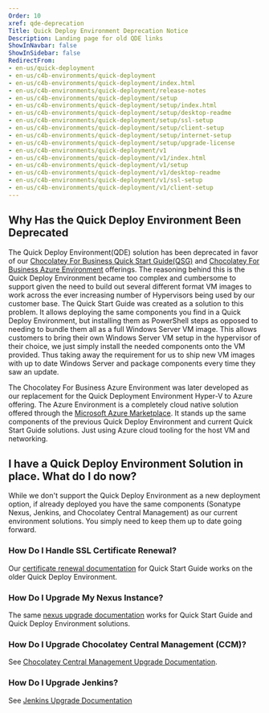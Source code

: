 ```yaml
---
Order: 10
xref: qde-deprecation
Title: Quick Deploy Environment Deprecation Notice
Description: Landing page for old QDE links
ShowInNavbar: false
ShowInSidebar: false
RedirectFrom:
- en-us/quick-deployment
- en-us/c4b-environments/quick-deployment
- en-us/c4b-environments/quick-deployment/index.html
- en-us/c4b-environments/quick-deployment/release-notes
- en-us/c4b-environments/quick-deployment/setup
- en-us/c4b-environments/quick-deployment/setup/index.html
- en-us/c4b-environments/quick-deployment/setup/desktop-readme
- en-us/c4b-environments/quick-deployment/setup/ssl-setup
- en-us/c4b-environments/quick-deployment/setup/client-setup
- en-us/c4b-environments/quick-deployment/setup/internet-setup
- en-us/c4b-environments/quick-deployment/setup/upgrade-license
- en-us/c4b-environments/quick-deployment/v1
- en-us/c4b-environments/quick-deployment/v1/index.html
- en-us/c4b-environments/quick-deployment/v1/setup
- en-us/c4b-environments/quick-deployment/v1/desktop-readme
- en-us/c4b-environments/quick-deployment/v1/ssl-setup
- en-us/c4b-environments/quick-deployment/v1/client-setup
---
```


## Why Has the Quick Deploy Environment Been Deprecated

The Quick Deploy Environment(QDE) solution has been deprecated in favor of our [Chocolatey For Business Quick Start Guide(QSG)](xref:c4b-quick-start-guide) and [Chocolatey For Business Azure Environment](xref:c4b-azure) offerings. The reasoning behind this is the Quick Deploy Environment became too complex and cumbersome to support given the need to build out several different format VM images to work across the ever increasing number of Hypervisors being used by our customer base. The Quick Start Guide was created as a solution to this problem. It allows deploying the same components you find in a Quick Deploy Environment, but installing them as PowerShell steps as opposed to needing to bundle them all as a full Windows Server VM image. This allows customers to bring their own Windows Server VM setup in the hypervisor of their choice, we just simply install the needed components onto the VM provided. Thus taking away the requirement for us to ship new VM images with up to date Windows Server and package components every time they saw an update.

The Chocolatey For Business Azure Environment was later developed as our replacement for the Quick Deployment Environment Hyper-V to Azure offering. The Azure Environment is a completely cloud native solution offered through the [Microsoft Azure Marketplace](https://azuremarketplace.microsoft.com/en-us/marketplace/apps/chocolateysoftwareinc1605695330527.c4b_azure_qde). It stands up the same components of the previous Quick Deploy Environment and current Quick Start Guide solutions. Just using Azure cloud tooling for the host VM and networking.

## I have a Quick Deploy Environment Solution in place. What do I do now?

While we don't support the Quick Deploy Environment as a new deployment option, if already deployed you have the same components (Sonatype Nexus, Jenkins, and Chocolatey Central Management) as our current environment solutions. You simply need to keep them up to date going forward.

### How Do I Handle SSL Certificate Renewal?

Our [certificate renewal documentation](xref:quick-start-guide-cert-renewal) for Quick Start Guide works on the older Quick Deploy Environment.

### How Do I Upgrade My Nexus Instance?

The same [nexus upgrade documentation](xref:upgrade-nexus) works for Quick Start Guide and Quick Deploy Environment solutions.

### How Do I Upgrade Chocolatey Central Management (CCM)?

See [Chocolatey Central Management Upgrade Documentation](xref:ccm-upgrade).

### How Do I Upgrade Jenkins?

See [Jenkins Upgrade Documentation](xref:upgrade-jenkins)
